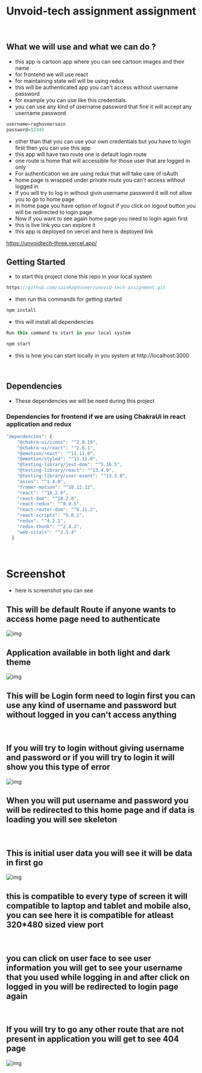 # Unvoid-tech assignment assignment

<br>

## What we will use and what we can do ?
- this app is cartoon app where you can see cartoon images and their name
- for frontend we will use react
- for maintaining state will will be using redux
- this will be authenticated app you can't access without username password
- for example you can use like this credentials
- you can use any kind of username password that fine it will accept any username password
```js
username=raghuveersain
password=12345

```
- other than that you can use your own credentials but you have to login first then you can use this app
- this app will have two route one is default login route
- one route is home that will accessible for those user that are logged in only
- For authentication we are using redux that will take care of isAuth
- home page is wrapped under private route you can't access without logged in
- If you will try to log in without givin username password it will not allow you to go to home page
- In home page you have option of logout if you click on logout button you will be redirected to login page
- Now if you want to see again home page you need to login again first
- this is live link you can explore it 
- this app is deployed on vercel and here is deployed link

https://unvoidtech-three.vercel.app/


## Getting Started
- to start this project clone this repo in your local system
```js
https://github.com/sainRaghuveer/unvoid-tech-assignment.git
```
- then run this commands for getting started


```js
npm install
```

- this will install all dependencies

```js
Run this command to start in your local system

npm start
```
- this is how you can start locally in you system at http://localhost:3000

<br>

## Dependencies
- These dependencies we will be need during this project

### Dependencies for frontend if we are using ChakraUi in react application and redux
```js
"dependencies": {
    "@chakra-ui/icons": "^2.0.19",
    "@chakra-ui/react": "^2.6.1",
    "@emotion/react": "^11.11.0",
    "@emotion/styled": "^11.11.0",
    "@testing-library/jest-dom": "^5.16.5",
    "@testing-library/react": "^13.4.0",
    "@testing-library/user-event": "^13.5.0",
    "axios": "^1.4.0",
    "framer-motion": "^10.12.12",
    "react": "^18.2.0",
    "react-dom": "^18.2.0",
    "react-redux": "^8.0.5",
    "react-router-dom": "^6.11.2",
    "react-scripts": "5.0.1",
    "redux": "^4.2.1",
    "redux-thunk": "^2.4.2",
    "web-vitals": "^2.1.4"
  }
```

<br>


# Screenshot
- here is screenshot you can see
## This will be default Route if anyone wants to access home page need to authenticate

<img src="https://github.com/sainRaghuveer/unvoid-tech-assignment/assets/112657812/9d078ca1-6534-496c-9409-45ad21876bf6" alt="img"/>

<br>

## Application available in both light and dark theme
<img src="https://github.com/sainRaghuveer/unvoid-tech-assignment/assets/112657812/c7b32593-5d54-4934-9486-01983dec47e9" alt="img"/>

## This will be Login form need to login first you can use any kind of username and password but without logged in you can't access anything

<br>

## If you will try to login without giving username and password or if you will try to login it will show you this type of error
<img src="https://github.com/sainRaghuveer/unvoid-tech-assignment/assets/112657812/7a0a49ad-f9a0-4c0e-ab75-fe1d0d04a147" alt="img"/>

## When you will put username and password you will be redirected to this home page and if data is loading you will see skeleton

<br> 

## This is initial user data you will see it will be data in first go
<img src="https://github.com/sainRaghuveer/unvoid-tech-assignment/assets/112657812/88863574-499e-44b2-858a-e25d0c20bd1e" alt="img"/>


<br>

## this is compatible to every type of screen it will compatible to laptop and tablet and mobile also, you can see here it is compatible for atleast 320*480 sized view port

<br>

## you can click on user face to see user information you will get to see your username that you used while logging in and after click on logged in you will be redirected to login page again

<br>

## If you will try to go any other route that are not present in application you will get to see 404 page
<img src="https://github.com/sainRaghuveer/unvoid-tech-assignment/assets/112657812/d28a8523-4f9d-45ed-b7f3-a8e80d6f75c5" alt="img"/>


<br>





